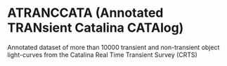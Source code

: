 # ATRANCCATA (Annotated TRANsient Catalina CATAlog)

Annotated dataset of more than 10000 transient and non-transient object light-curves from the Catalina Real Time Transient Survey (CRTS)
